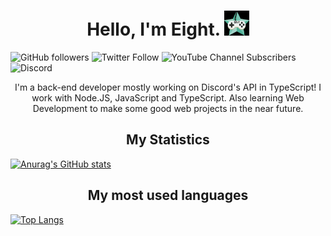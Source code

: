 <p>
  <h1 align="center">Hello, I'm Eight. <img src="https://raw.githubusercontent.com/NotReallyEight/NotReallyEight/main/pfp.gif" width="40"></img></h1>
</p>

![GitHub followers](https://img.shields.io/github/followers/NotReallyEight?color=black&label=GitHub&logo=github&style=flat-square) ![Twitter Follow](https://img.shields.io/twitter/follow/NotReallyEight?color=blue&label=Twitter&logo=twitter&style=flat-square) ![YouTube Channel Subscribers](https://img.shields.io/youtube/channel/subscribers/UC4LlMiEatuzl-l275W1gWSg?color=red&label=YouTube&logo=youtube&style=flat-square) ![Discord](https://img.shields.io/discord/746291190009430049?color=%235865F2&label=Discord%20Server&logo=discord&style=flat-square)

<p align="center">
  I'm a back-end developer mostly working on Discord's API in TypeScript! I work with Node.JS, JavaScript and TypeScript. Also learning Web Development to make some good web projects in the near future.
</p>

<p>
  <h2 align="center">My Statistics</h2>

  [![Anurag's GitHub stats](https://github-readme-stats.vercel.app/api?username=NotReallyEight&show_icons=true&theme=onedark)](https://github.com/anuraghazra/github-readme-stats)

</p>

<p>
  <h2 align="center">My most used languages</h2>

  [![Top Langs](https://github-readme-stats.vercel.app/api/top-langs/?username=NotReallyEight)](https://github.com/anuraghazra/github-readme-stats)

</p>
